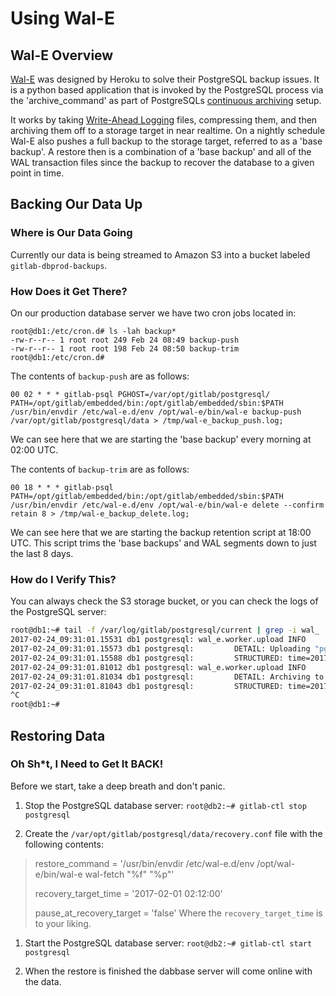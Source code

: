# Using Wal-E

## Wal-E Overview

[Wal-E][Wal-E] was designed by Heroku to solve their PostgreSQL
backup issues. It is a python based application that is invoked by the PostgreSQL process
via the 'archive_command' as part of PostgreSQLs 
[continuous archiving][PSQL_Archiving] setup.

It works by taking [Write-Ahead Logging][PSQL_WAL]
files, compressing them, and then archiving them off to a storage target in near realtime. 
On a nightly schedule Wal-E also pushes a full backup to the storage target, referred to
as a 'base backup'. A restore then is a combination of a 'base backup' and all of the 
WAL transaction files since the backup to recover the database to a given point in time.

## Backing Our Data Up

### Where is Our Data Going

Currently our data is being streamed to Amazon S3 into a bucket labeled `gitlab-dbprod-backups`.

### How Does it Get There?

On our production database server we have two cron jobs located in:

```
root@db1:/etc/cron.d# ls -lah backup*
-rw-r--r-- 1 root root 249 Feb 24 08:49 backup-push
-rw-r--r-- 1 root root 198 Feb 24 08:50 backup-trim
root@db1:/etc/cron.d#
```

The contents of `backup-push` are as follows:

```cron
00 02 * * * gitlab-psql PGHOST=/var/opt/gitlab/postgresql/ PATH=/opt/gitlab/embedded/bin:/opt/gitlab/embedded/sbin:$PATH /usr/bin/envdir /etc/wal-e.d/env /opt/wal-e/bin/wal-e backup-push /var/opt/gitlab/postgresql/data > /tmp/wal-e_backup_push.log;
```

We can see here that we are starting the 'base backup' every morning at 02:00 UTC.

The contents of `backup-trim` are as follows:

```cron
00 18 * * * gitlab-psql PATH=/opt/gitlab/embedded/bin:/opt/gitlab/embedded/sbin:$PATH /usr/bin/envdir /etc/wal-e.d/env /opt/wal-e/bin/wal-e delete --confirm retain 8 > /tmp/wal-e_backup_delete.log;
```

We can see here that we are starting the backup retention script at 18:00 UTC.
This script trims the 'base backups' and WAL segments down to just the last 8 days.

### How do I Verify This?

You can always check the S3 storage bucket, or you can check the logs of the PostgreSQL server:

```bash
root@db1:~# tail -f /var/log/gitlab/postgresql/current | grep -i wal_
2017-02-24_09:31:01.15531 db1 postgresql: wal_e.worker.upload INFO     MSG: begin archiving a file
2017-02-24_09:31:01.15573 db1 postgresql:         DETAIL: Uploading "pg_xlog/0000000200000BF800000090" to "s3://gitlab-dbprod-backups/db1/wal_005/0000000200000BF800000090.lzo".
2017-02-24_09:31:01.15588 db1 postgresql:         STRUCTURED: time=2017-02-24T09:31:01.153419-00 pid=61703 action=push-wal key=s3://gitlab-dbprod-backups/db1/wal_005/0000000200000BF800000090.lzo prefix=db1/ seg=0000000200000BF800000090 state=begin
2017-02-24_09:31:01.81012 db1 postgresql: wal_e.worker.upload INFO     MSG: completed archiving to a file
2017-02-24_09:31:01.81034 db1 postgresql:         DETAIL: Archiving to "s3://gitlab-dbprod-backups/db1/wal_005/0000000200000BF800000090.lzo" complete at 17302.3KiB/s.
2017-02-24_09:31:01.81043 db1 postgresql:         STRUCTURED: time=2017-02-24T09:31:01.806205-00 pid=61703 action=push-wal key=s3://gitlab-dbprod-backups/db1/wal_005/0000000200000BF800000090.lzo prefix=db1/ rate=17302.3 seg=0000000200000BF800000090 state=complete
^C
root@db1:~#
```

## Restoring Data

### Oh Sh*t, I Need to Get It BACK!

Before we start, take a deep breath and don't panic.

1. Stop the PostgreSQL database server:
 `root@db2:~# gitlab-ctl stop postgresql`

1. Create the `/var/opt/gitlab/postgresql/data/recovery.conf` file with the following contents:
 > restore_command = '/usr/bin/envdir /etc/wal-e.d/env /opt/wal-e/bin/wal-e wal-fetch "%f" "%p"'
 > 
 > recovery_target_time = '2017-02-01 02:12:00'
 >  
 > pause_at_recovery_target = 'false'
 Where the `recovery_target_time` is to your liking.

1. Start the PostgreSQL database server:
 `root@db2:~# gitlab-ctl start postgresql`

1. When the restore is finished the dabbase server will come online with the data.



[Wal-E]: https://github.com/wal-e/wal-e
[PSQL_Archiving]: https://www.postgresql.org/docs/9.6/static/continuous-archiving.html
[PSQL_WAL]: https://www.postgresql.org/docs/current/static/wal-intro.html



